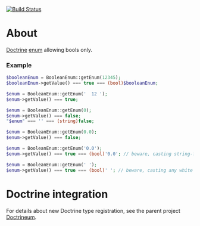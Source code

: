 [![Build Status](https://travis-ci.org/jaroslavtyc/doctrineum-boolean.svg?branch=master)](https://travis-ci.org/jaroslavtyc/doctrineum-boolean)


# About
[Doctrine](http://www.doctrine-project.org/) [enum](http://en.wikipedia.org/wiki/Enumerated_type) allowing bools only.

### Example
```php
$booleanEnum = BooleanEnum::getEnum(12345);
$booleanEnum->getValue() === true === (bool)$booleanEnum;

$enum = BooleanEnum::getEnum('  12 ');
$enum->getValue() === true;

$enum = BooleanEnum::getEnum(0);
$enum->getValue() === false;
"$enum" === '' === (string)false;

$enum = BooleanEnum::getEnum(0.0);
$enum->getValue() === false;

$enum = BooleanEnum::getEnum('0.0');
$enum->getValue() === true === (bool)'0.0'; // beware, casting string-float zero into boolean is true

$enum = BooleanEnum::getEnum(' ');
$enum->getValue() === true === (bool)' '; // beware, casting any white character into boolean is true

```

# Doctrine integration
For details about new Doctrine type registration, see the parent project [Doctrineum](https://github.com/jaroslavtyc/doctrineum).

